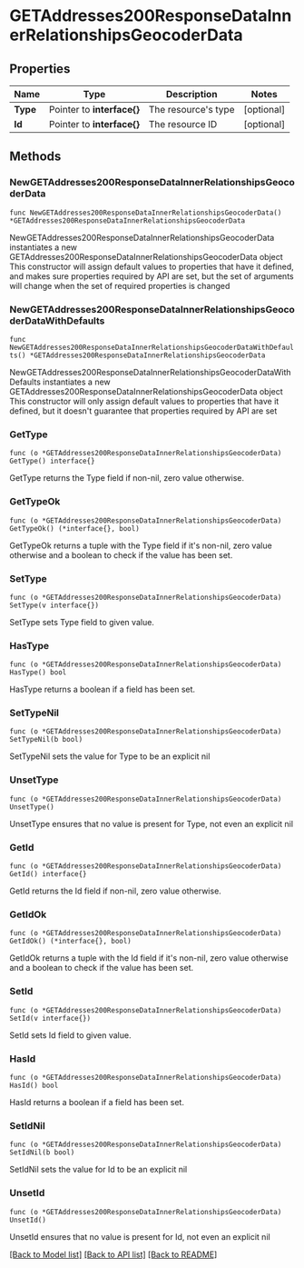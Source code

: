 # GETAddresses200ResponseDataInnerRelationshipsGeocoderData

## Properties

Name | Type | Description | Notes
------------ | ------------- | ------------- | -------------
**Type** | Pointer to **interface{}** | The resource&#39;s type | [optional] 
**Id** | Pointer to **interface{}** | The resource ID | [optional] 

## Methods

### NewGETAddresses200ResponseDataInnerRelationshipsGeocoderData

`func NewGETAddresses200ResponseDataInnerRelationshipsGeocoderData() *GETAddresses200ResponseDataInnerRelationshipsGeocoderData`

NewGETAddresses200ResponseDataInnerRelationshipsGeocoderData instantiates a new GETAddresses200ResponseDataInnerRelationshipsGeocoderData object
This constructor will assign default values to properties that have it defined,
and makes sure properties required by API are set, but the set of arguments
will change when the set of required properties is changed

### NewGETAddresses200ResponseDataInnerRelationshipsGeocoderDataWithDefaults

`func NewGETAddresses200ResponseDataInnerRelationshipsGeocoderDataWithDefaults() *GETAddresses200ResponseDataInnerRelationshipsGeocoderData`

NewGETAddresses200ResponseDataInnerRelationshipsGeocoderDataWithDefaults instantiates a new GETAddresses200ResponseDataInnerRelationshipsGeocoderData object
This constructor will only assign default values to properties that have it defined,
but it doesn't guarantee that properties required by API are set

### GetType

`func (o *GETAddresses200ResponseDataInnerRelationshipsGeocoderData) GetType() interface{}`

GetType returns the Type field if non-nil, zero value otherwise.

### GetTypeOk

`func (o *GETAddresses200ResponseDataInnerRelationshipsGeocoderData) GetTypeOk() (*interface{}, bool)`

GetTypeOk returns a tuple with the Type field if it's non-nil, zero value otherwise
and a boolean to check if the value has been set.

### SetType

`func (o *GETAddresses200ResponseDataInnerRelationshipsGeocoderData) SetType(v interface{})`

SetType sets Type field to given value.

### HasType

`func (o *GETAddresses200ResponseDataInnerRelationshipsGeocoderData) HasType() bool`

HasType returns a boolean if a field has been set.

### SetTypeNil

`func (o *GETAddresses200ResponseDataInnerRelationshipsGeocoderData) SetTypeNil(b bool)`

 SetTypeNil sets the value for Type to be an explicit nil

### UnsetType
`func (o *GETAddresses200ResponseDataInnerRelationshipsGeocoderData) UnsetType()`

UnsetType ensures that no value is present for Type, not even an explicit nil
### GetId

`func (o *GETAddresses200ResponseDataInnerRelationshipsGeocoderData) GetId() interface{}`

GetId returns the Id field if non-nil, zero value otherwise.

### GetIdOk

`func (o *GETAddresses200ResponseDataInnerRelationshipsGeocoderData) GetIdOk() (*interface{}, bool)`

GetIdOk returns a tuple with the Id field if it's non-nil, zero value otherwise
and a boolean to check if the value has been set.

### SetId

`func (o *GETAddresses200ResponseDataInnerRelationshipsGeocoderData) SetId(v interface{})`

SetId sets Id field to given value.

### HasId

`func (o *GETAddresses200ResponseDataInnerRelationshipsGeocoderData) HasId() bool`

HasId returns a boolean if a field has been set.

### SetIdNil

`func (o *GETAddresses200ResponseDataInnerRelationshipsGeocoderData) SetIdNil(b bool)`

 SetIdNil sets the value for Id to be an explicit nil

### UnsetId
`func (o *GETAddresses200ResponseDataInnerRelationshipsGeocoderData) UnsetId()`

UnsetId ensures that no value is present for Id, not even an explicit nil

[[Back to Model list]](../README.md#documentation-for-models) [[Back to API list]](../README.md#documentation-for-api-endpoints) [[Back to README]](../README.md)


